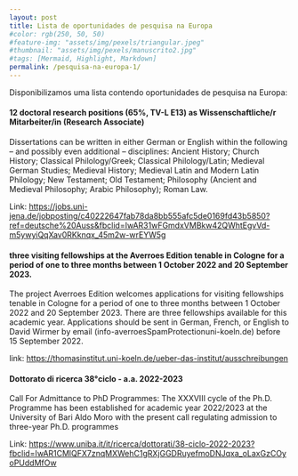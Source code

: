 ```yaml
---
layout: post
title: Lista de oportunidades de pesquisa na Europa
#color: rgb(250, 50, 50)
#feature-img: "assets/img/pexels/triangular.jpeg"
#thumbnail: "assets/img/pexels/manuscrito2.jpg"
#tags: [Mermaid, Highlight, Markdown]
permalink: /pesquisa-na-europa-1/
---
```


<p>Disponibilizamos uma lista contendo oportunidades de pesquisa na Europa:</p>

#### 12 doctoral research positions (65%, TV-L E13) as Wissenschaftliche/r Mitarbeiter/in (Research Associate)

<p>Dissertations can be written in either German or English within the following – and possibly even additional – disciplines: Ancient History; Church History; Classical Philology/Greek; Classical Philology/Latin; Medieval German Studies; Medieval History; Medieval Latin and Modern Latin Philology; New Testament; Old Testament; Philosophy (Ancient and Medieval Philosophy; Arabic Philosophy); Roman Law.</p>

Link: <https://jobs.uni-jena.de/jobposting/c40222647fab78da8bb555afc5de0169fd43b5850?ref=deutsche%20Auss&fbclid=IwAR31wFGmdxVMBkw42QWhtEgvVd-m5ywyiQqXav0RKknqx_45m2w-wrEYW5g>


#### three visiting fellowships at the Averroes Edition tenable in Cologne for a period of one to three months between 1 October 2022 and 20 September 2023.

<p> The project Averroes Edition welcomes applications for visiting fellowships tenable in Cologne for a period of one to three months between 1 October 2022 and 20 September 2023. There are three fellowships available for this academic year. Applications should be sent in German, French, or English to David Wirmer by email (info-averroesSpamProtectionuni-koeln.de) before 15 September 2022.</p>

link: <https://thomasinstitut.uni-koeln.de/ueber-das-institut/ausschreibungen>


#### Dottorato di ricerca 38°ciclo - a.a. 2022-2023

<p>Call For Admittance to PhD Programmes: The XXXVIII cycle of the Ph.D. Programme has been established for academic year 2022/2023 at the University of Bari Aldo Moro with the present call regulating admission to three-year Ph.D. programmes</p>

Link: <https://www.uniba.it/it/ricerca/dottorati/38-ciclo-2022-2023?fbclid=IwAR1CMlQFX7znqMXWehC1gRXjGGDRuyefmoDNJqxa_oLaxGzCOyoPUddMfOw>

